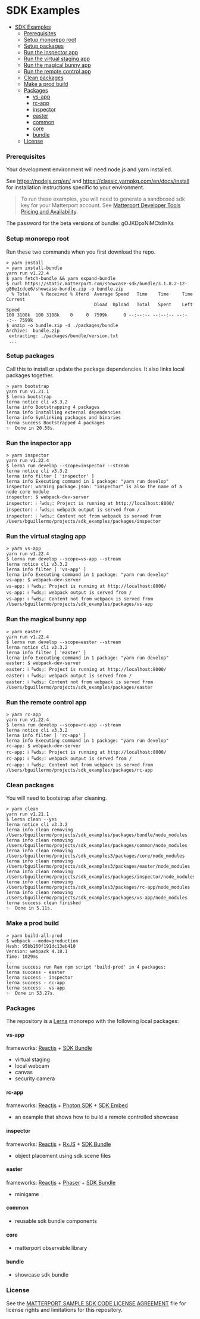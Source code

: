 # SDK Examples

- [SDK Examples](#sdk-examples)
    - [Prerequisites](#prerequisites)
    - [Setup monorepo root](#setup-monorepo-root)
    - [Setup packages](#setup-packages)
    - [Run the inspector app](#run-the-inspector-app)
    - [Run the virtual staging app](#run-the-virtual-staging-app)
    - [Run the magical bunny app](#run-the-magical-bunny-app)
    - [Run the remote control app](#run-the-remote-control-app)
    - [Clean packages](#clean-packages)
    - [Make a prod build](#make-a-prod-build)
    - [Packages](#packages)
      - [vs-app](#vs-app)
      - [rc-app](#rc-app)
      - [inspector](#inspector)
      - [easter](#easter)
      - [common](#common)
      - [core](#core)
      - [bundle](#bundle)
    - [License](#license)

### Prerequisites
Your development environment will need node.js and yarn installed.

See <https://nodejs.org/en/> and <https://classic.yarnpkg.com/en/docs/install> for installation instructions specific to your environment.

> To run these examples, you will need to generate a sandboxed sdk key for your Matterport account. See [Matterport Developer Tools Pricing and Availability](https://support.matterport.com/hc/en-us/articles/360057506813-Matterport-Developer-Tools-Pricing-and-Availability).

The password for the beta versions of bundle: gOJKDpxNiMCtdlnXs

### Setup monorepo root
Run these two commands when you first download the repo.
```shell
> yarn install
> yarn install-bundle
yarn run v1.22.4
$ yarn fetch-bundle && yarn expand-bundle
$ curl https://static.matterport.com/showcase-sdk/bundle/3.1.8.2-12-g86e1cdce6/showcase-bundle.zip -o bundle.zip
  % Total    % Received % Xferd  Average Speed   Time    Time     Time  Current
                                 Dload  Upload   Total   Spent    Left  Speed
100 3108k  100 3108k    0     0  7599k      0 --:--:-- --:--:-- --:--:-- 7599k
$ unzip -o bundle.zip -d ./packages/bundle
Archive:  bundle.zip
 extracting: ./packages/bundle/version.txt
 ...
```

### Setup packages
Call this to install or update the package dependencies. It also links local packages together.
```shell
> yarn bootstrap
yarn run v1.21.1
$ lerna bootstrap
lerna notice cli v3.3.2
lerna info Bootstrapping 4 packages
lerna info Installing external dependencies
lerna info Symlinking packages and binaries
lerna success Bootstrapped 4 packages
✨  Done in 20.58s.
```

### Run the inspector app
```shell
> yarn inspector
yarn run v1.22.4
$ lerna run develop --scope=inspector --stream
lerna notice cli v3.3.2
lerna info filter [ 'inspector' ]
lerna info Executing command in 1 package: "yarn run develop"
inspector: warning package.json: "inspector" is also the name of a node core module
inspector: $ webpack-dev-server
inspector: ℹ ｢wds｣: Project is running at http://localhost:8000/
inspector: ℹ ｢wds｣: webpack output is served from /
inspector: ℹ ｢wds｣: Content not from webpack is served from /Users/bguillermo/projects/sdk_examples/packages/inspector
```

### Run the virtual staging app
```shell
> yarn vs-app
yarn run v1.22.4
$ lerna run develop --scope=vs-app --stream
lerna notice cli v3.3.2
lerna info filter [ 'vs-app' ]
lerna info Executing command in 1 package: "yarn run develop"
vs-app: $ webpack-dev-server
vs-app: ℹ ｢wds｣: Project is running at http://localhost:8000/
vs-app: ℹ ｢wds｣: webpack output is served from /
vs-app: ℹ ｢wds｣: Content not from webpack is served from /Users/bguillermo/projects/sdk_examples/packages/vs-app
```

### Run the magical bunny app
```shell
> yarn easter
yarn run v1.22.4
$ lerna run develop --scope=easter --stream
lerna notice cli v3.3.2
lerna info filter [ 'easter' ]
lerna info Executing command in 1 package: "yarn run develop"
easter: $ webpack-dev-server
easter: ℹ ｢wds｣: Project is running at http://localhost:8000/
easter: ℹ ｢wds｣: webpack output is served from /
easter: ℹ ｢wds｣: Content not from webpack is served from /Users/bguillermo/projects/sdk_examples/packages/easter
```

### Run the remote control app
```shell
> yarn rc-app
yarn run v1.22.4
$ lerna run develop --scope=rc-app --stream
lerna notice cli v3.3.2
lerna info filter [ 'rc-app' ]
lerna info Executing command in 1 package: "yarn run develop"
rc-app: $ webpack-dev-server
rc-app: ℹ ｢wds｣: Project is running at http://localhost:8000/
rc-app: ℹ ｢wds｣: webpack output is served from /
rc-app: ℹ ｢wds｣: Content not from webpack is served from /Users/bguillermo/projects/sdk_examples/packages/rc-app
```

### Clean packages
You will need to bootstrap after cleaning.
```shell
> yarn clean
yarn run v1.21.1
$ lerna clean --yes
lerna notice cli v3.3.2
lerna info clean removing /Users/bguillermo/projects/sdk_examples/packages/bundle/node_modules
lerna info clean removing /Users/bguillermo/projects/sdk_examples/packages/common/node_modules
lerna info clean removing /Users/bguillermo/projects/sdk_examples3/packages/core/node_modules
lerna info clean removing /Users/bguillermo/projects/sdk_examples3/packages/easter/node_modules
lerna info clean removing /Users/bguillermo/projects/sdk_examples/packages/inspector/node_modules
lerna info clean removing /Users/bguillermo/projects/sdk_examples3/packages/rc-app/node_modules
lerna info clean removing /Users/bguillermo/projects/sdk_examples/packages/vs-app/node_modules
lerna success clean finished
✨  Done in 5.11s.
```

### Make a prod build
```shell
> yarn build-all-prod
$ webpack --mode=production
Hash: 95bb160f191dc13eb410
Version: webpack 4.18.1
Time: 1029ms
...
lerna success run Ran npm script 'build-prod' in 4 packages:
lerna success - easter
lerna success - inspector
lerna success - rc-app
lerna success - vs-app
✨  Done in 53.27s.
```

### Packages
The repository is a [Lerna](https://lerna.js.org/) monorepo with the following local packages:

#### vs-app
frameworks: [Reactjs](https://reactjs.org/) + [SDK Bundle](https://matterport.github.io/showcase-sdk/sdkbundle_home.html)
- virtual staging
- local webcam
- canvas
- security camera

#### rc-app
frameworks: [Reactjs](https://reactjs.org/) + [Photon SDK](https://www.photonengine.com/sdks#sdkrealtimejavascript) + [SDK Embed](https://matterport.github.io/showcase-sdk/sdk_home.html)
- an example that shows how to build a remote controlled showcase

#### inspector
frameworks: [Reactjs](https://reactjs.org/) + [RxJS](https://rxjs.dev/) + [SDK Bundle](https://matterport.github.io/showcase-sdk/sdkbundle_home.html)
- object placement using sdk scene files

#### easter
frameworks: [Reactjs](https://reactjs.org/) + [Phaser](https://phaser.io/) + [SDK Bundle](https://matterport.github.io/showcase-sdk/sdkbundle_home.html)
  - minigame

#### common
- reusable sdk bundle components

#### core
- matterport observable library

#### bundle
- showcase sdk bundle

### License
See the [MATTERPORT SAMPLE SDK CODE LICENSE AGREEMENT](LICENSE) file for license rights and limitations for this repository.
